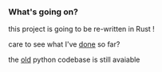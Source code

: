### What's going on?

this project is going to be re-written in Rust !

care to see what I've [done](https://github.com/Abdullah-Albanna/YemenIPCC/tree/dev) so far?

the [old](https://github.com/Abdullah-Albanna/YemenIPCC/tree/python) python codebase is still avaiable
